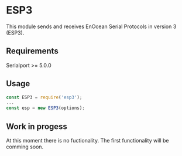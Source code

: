 # ESP3
This module sends and receives EnOcean Serial Protocols in version 3 (ESP3).

## Requirements
Serialport >= 5.0.0

## Usage
```javascript
const ESP3 = require('esp3');
...
const esp = new ESP3(options);
```

## Work in progess
At this moment there is no fuctionality.
The first functionality will be comming soon.
